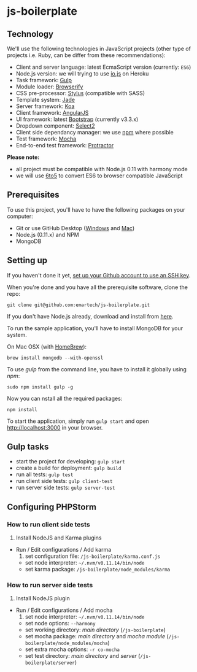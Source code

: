 js-boilerplate
==============

Technology
----------

We'll use the following technologies in JavaScript projects (other type of projects i.e. Ruby, can be differ from these recommendations):

- Client and server language: latest EcmaScript version (currently: `ES6`)
- Node.js version: we will trying to use [io.js](https://iojs.org) on Heroku
- Task framework: [Gulp](http://gulpjs.com)
- Module loader: [Browserify](http://browserify.org)
- CSS pre-processor: [Stylus](http://learnboost.github.io/stylus/) (compatible with SASS)
- Template system: [Jade](http://jade-lang.com)
- Server framework: [Koa](http://koajs.com)
- Client framework: [AngularJS](https://angularjs.org)
- UI framework: latest [Bootstrap](http://getbootstrap.com) (currently v3.3.x)
- Dropdown component: [Select2](https://select2.github.io)
- Client side dependancy manager: we use [npm](https://www.npmjs.com) where possible
- Test framework: [Mocha](http://mochajs.org)
- End-to-end test framework: [Protractor](http://angular.github.io/protractor/)

**Please note:** 

- all project must be compatible with Node.js 0.11 with harmony mode
- we will use [6to5](https://6to5.org) to convert ES6 to browser compatible JavaScript



Prerequisites
-------------

To use this project, you'll have to have the following packages on your computer:

- Git or use GitHub Desktop ([Windows](https://windows.github.com) and [Mac](https://mac.github.com))
- Node.js (0.11.x) and NPM
- MongoDB


Setting up
----------

If you haven't done it yet, [set up your Github account to use an SSH key](https://help.github.com/articles/generating-ssh-keys).

When you're done and you have all the prerequisite software, clone the repo:

```
git clone git@github.com:emartech/js-boilerplate.git
```

If you don't have Node.js already, download and install from [here](http://blog.nodejs.org/2015/01/30/node-v0-11-16-unstable/).

To run the sample application, you'll have to install MongoDB for your system.

On Mac OSX (with [HomeBrew](http://brew.sh/)):

```
brew install mongodb --with-openssl
```

To use *gulp* from the command line, you have to install it globally using *npm*:

```
sudo npm install gulp -g
```

Now you can nstall all the required packages:

```
npm install
```

To start the application, simply run `gulp start` and open [http://localhost:3000](http://localhost:3000) in your browser.


Gulp tasks
----------

- start the project for developing: `gulp start`
- create a build for deployment: `gulp build`
- run all tests: `gulp test`
- run client side tests: `gulp client-test`
- run server side tests: `gulp server-test`


Configuring PHPStorm
--------------------

### How to run client side tests

1. Install NodeJS and Karma plugins
- Run / Edit configurations / Add karma
  1. set configuration file: `/js-boilerplate/karma.conf.js`
  -  set node interpreter: `~/.nvm/v0.11.14/bin/node`
  -  set karma package: `/js-boilerplate/node_modules/karma`

### How to run server side tests

1. Install NodeJS plugin
- Run / Edit configurations / Add mocha
  1. set node interpreter: `~/.nvm/v0.11.14/bin/node`
  -  set node options: `--harmony`
  -  set working directory: _main directory_ (`/js-boilerplate`)
  -  set mocha package: _main directory_ and _mocha module_ (`/js-boilerplate/node_modules/mocha`)
  -  set extra mocha options: `-r co-mocha`
  -  set test directory: _main directory_ and _server_ (`/js-boilerplate/server`)